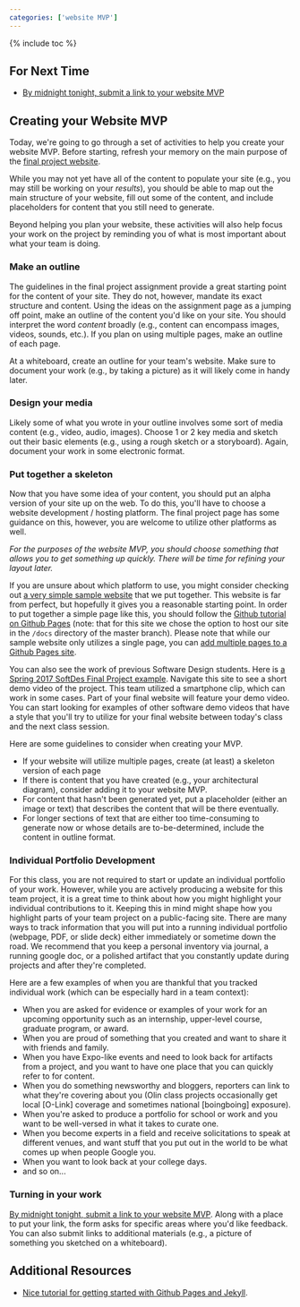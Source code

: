 ```yaml
---
categories: ['website MVP']
---
```


{% include toc %}

## For Next Time
* [By midnight tonight, submit a link to your website MVP](https://docs.google.com/forms/d/e/1FAIpQLSeTdifO9C3ZsP_ctgXnkWoMVmUEaz_RG7gKet6156NgFjDjHg/viewform)

## Creating your Website MVP

Today, we're going to go through a set of activities to help you create your website MVP.  Before starting, refresh your memory on the main purpose of the [final project website](/assignments/final-project).

While you may not yet have all of the content to populate your site (e.g., you may still be working on your *results*), you should be able to map out the main structure of your website, fill out some of the content, and include placeholders for content that you still need to generate.

Beyond helping you plan your website, these activities will also help focus your work on the project by reminding you of what is most important about what your team is doing.

### Make an outline

The guidelines in the final project assignment provide a great starting point for the content of your site.  They do not, however, mandate its exact structure and content.  Using the ideas on the assignment page as a jumping off point, make an outline of the content you'd like on your site.  You should interpret the word *content* broadly (e.g., content can encompass images, videos, sounds, etc.).  If you plan on using multiple pages, make an outline of each page.

At a whiteboard, create an outline for your team's website.  Make sure to document your work (e.g., by taking a picture) as it will likely come in handy later.

### Design your media

Likely some of what you wrote in your outline involves some sort of media content (e.g., video, audio, images).  Choose 1 or 2 key media and sketch out their basic elements (e.g., using a rough sketch or a storyboard).  Again, document your work in some electronic format.

### Put together a skeleton

Now that you have some idea of your content, you should put an alpha version of your site up on the web.  To do this, you'll have to choose a website development / hosting platform.  The final project page has some guidance on this, however, you are welcome to utilize other platforms as well.

*For the purposes of the website MVP, you should choose something that allows you to get something up quickly.  There will be time for refining your layout later.*

If you are unsure about which platform to use, you might consider checking out [a very simple sample website](http://occamlab.github.io/tango_ros_bridge/) that we put together. This website is far from perfect, but hopefully it gives you a reasonable starting point. In order to put together a simple page like this, you should follow the [Github tutorial on Github Pages](https://pages.github.com/) (note: that for this site we chose the option to host our site in the `/docs` directory of the master branch).  Please note that while our sample website only utilizes a single page, you can [add multiple pages to a Github Pages site](https://blog.github.com/2016-12-05-relative-links-for-github-pages/).

You can also see the work of previous Software Design students. Here is [a Spring 2017 SoftDes Final Project example](https://allisonlynnbasore14.github.io/ComputerMusic/). Navigate this site to see a short demo video of the project. This team utilized a smartphone clip, which can work in some cases. Part of your final website will feature your demo video. You can start looking for examples of other software demo videos that have a style that you'll try to utilize for your final website between today's class and the next class session.

Here are some guidelines to consider when creating your MVP.
* If your website will utilize multiple pages, create (at least) a skeleton version of each page
* If there is content that you have created (e.g., your architectural diagram), consider adding it to your website MVP.
* For content that hasn't been generated yet, put a placeholder (either an image or text) that describes the content that will be there eventually.
* For longer sections of text that are either too time-consuming to generate now or whose details are to-be-determined, include the content in outline format.

### Individual Portfolio Development

For this class, you are not required to start or update an individual portfolio of your work. However, while you are actively producing a website for this team project, it is a great time to think about how you might highlight your individual contributions to it. Keeping this in mind might shape how you highlight parts of your team project on a public-facing site. There are many ways to track information that you will put into a running individual portfolio (webpage, PDF, or slide deck) either immediately or sometime down the road. We recommend that you keep a personal inventory via journal, a running google doc, or a polished artifact that you constantly update during projects and after they're completed.

Here are a few examples of when you are thankful that you tracked individual work (which can be especially hard in a team context):
* When you are asked for evidence or examples of your work for an upcoming opportunity such as an internship, upper-level course, graduate program, or award.
* When you are proud of something that you created and want to share it with friends and family.
* When you have Expo-like events and need to look back for artifacts from a project, and you want to have one place that you can quickly refer to for content.
* When you do something newsworthy and bloggers, reporters can link to what they're covering about you (Olin class projects occasionally get local [O-Link] coverage and sometimes national [boingboing] exposure).
* When you're asked to produce a portfolio for school or work and you want to be well-versed in what it takes to curate one.
* When you become experts in a field and receive solicitations to speak at different venues, and want stuff that you put out in the world to be what comes up when people Google you.
* When you want to look back at your college days.
* and so on...

### Turning in your work

[By midnight tonight, submit a link to your website MVP](https://docs.google.com/forms/d/e/1FAIpQLSeTdifO9C3ZsP_ctgXnkWoMVmUEaz_RG7gKet6156NgFjDjHg/viewform). Along with a place to put your link, the form asks for specific areas where you'd like feedback. You can also submit links to additional materials (e.g., a picture of something you sketched on a whiteboard).

## Additional Resources

* [Nice tutorial for getting started with Github Pages and Jekyll](https://24ways.org/2013/get-started-with-github-pages/).
